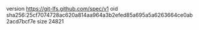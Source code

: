version https://git-lfs.github.com/spec/v1
oid sha256:25cf7074728ac620a814aa964a3b2efed85a695a5a6263664ce0ab2acd7bcf7e
size 24821
